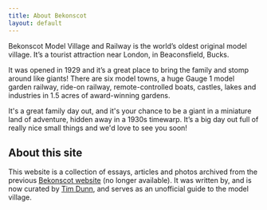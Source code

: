 ```yaml
---
title: About Bekonscot
layout: default
---
```


Bekonscot Model Village and Railway is the world’s oldest original model village. It’s a tourist attraction near London, in Beaconsfield, Bucks.

It was opened in 1929 and it’s a great place to bring the family and stomp around like giants! There are six model towns, a huge Gauge 1 model garden railway, ride-on railway, remote-controlled boats, castles, lakes and industries in 1.5 acres of award-winning gardens.

It's a great family day out, and it's your chance to be a giant in a miniature land of adventure, hidden away in a 1930s timewarp. It’s a big day out full of really nice small things and we'd love to see you soon!

## About this site

This website is a collection of essays, articles and photos archived from the previous [Bekonscot website](http://bekonscot.co.uk) (no longer available). It was written by, and is now curated by [Tim Dunn](http://timdunn.com), and serves as an unofficial guide to the model village.